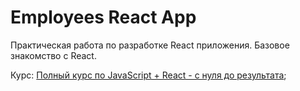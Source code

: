 # Employees React App

Практическая работа по разработке React приложения. Базовое знакомство с React.

Курс: [Полный курс по JavaScript + React - с нуля до результата](https://www.udemy.com/course/javascript_full/);
